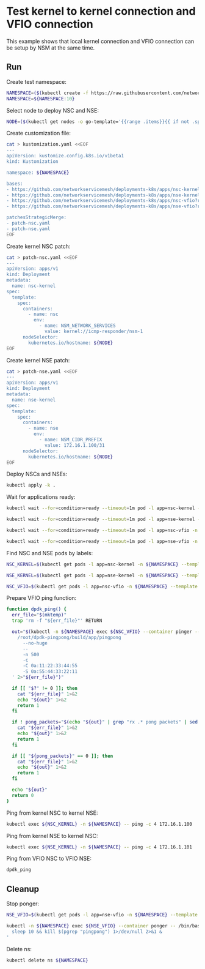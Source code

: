 # Test kernel to kernel connection and VFIO connection

This example shows that local kernel connection and VFIO connection can be setup by NSM at the same time.

## Run

Create test namespace:
```bash
NAMESPACE=($(kubectl create -f https://raw.githubusercontent.com/networkservicemesh/deployments-k8s/975e85ace844f31824cca4f1fbbab82d0a302140/examples/use-cases/namespace.yaml)[0])
NAMESPACE=${NAMESPACE:10}
```

Select node to deploy NSC and NSE:
```bash
NODE=($(kubectl get nodes -o go-template='{{range .items}}{{ if not .spec.taints  }}{{index .metadata.labels "kubernetes.io/hostname"}} {{end}}{{end}}')[0])
```

Create customization file:
```bash
cat > kustomization.yaml <<EOF
---
apiVersion: kustomize.config.k8s.io/v1beta1
kind: Kustomization

namespace: ${NAMESPACE}

bases:
- https://github.com/networkservicemesh/deployments-k8s/apps/nsc-kernel?ref=975e85ace844f31824cca4f1fbbab82d0a302140
- https://github.com/networkservicemesh/deployments-k8s/apps/nse-kernel?ref=975e85ace844f31824cca4f1fbbab82d0a302140
- https://github.com/networkservicemesh/deployments-k8s/apps/nsc-vfio?ref=975e85ace844f31824cca4f1fbbab82d0a302140
- https://github.com/networkservicemesh/deployments-k8s/apps/nse-vfio?ref=975e85ace844f31824cca4f1fbbab82d0a302140

patchesStrategicMerge:
- patch-nsc.yaml
- patch-nse.yaml
EOF
```

Create kernel NSC patch:
```bash
cat > patch-nsc.yaml <<EOF
---
apiVersion: apps/v1
kind: Deployment
metadata:
  name: nsc-kernel
spec:
  template:
    spec:
      containers:
        - name: nsc
          env:
            - name: NSM_NETWORK_SERVICES
              value: kernel://icmp-responder/nsm-1
      nodeSelector:
        kubernetes.io/hostname: ${NODE}
EOF
```

Create kernel NSE patch:
```bash
cat > patch-nse.yaml <<EOF
---
apiVersion: apps/v1
kind: Deployment
metadata:
  name: nse-kernel
spec:
  template:
    spec:
      containers:
        - name: nse
          env:
            - name: NSM_CIDR_PREFIX
              value: 172.16.1.100/31
      nodeSelector:
        kubernetes.io/hostname: ${NODE}
EOF
```

Deploy NSCs and NSEs:
```bash
kubectl apply -k .
```

Wait for applications ready:
```bash
kubectl wait --for=condition=ready --timeout=1m pod -l app=nsc-kernel -n ${NAMESPACE}
```
```bash
kubectl wait --for=condition=ready --timeout=1m pod -l app=nse-kernel -n ${NAMESPACE}
```
```bash
kubectl wait --for=condition=ready --timeout=1m pod -l app=nsc-vfio -n ${NAMESPACE}
```
```bash
kubectl wait --for=condition=ready --timeout=1m pod -l app=nse-vfio -n ${NAMESPACE}
```

Find NSC and NSE pods by labels:
```bash
NSC_KERNEL=$(kubectl get pods -l app=nsc-kernel -n ${NAMESPACE} --template '{{range .items}}{{.metadata.name}}{{"\n"}}{{end}}')
```
```bash
NSE_KERNEL=$(kubectl get pods -l app=nse-kernel -n ${NAMESPACE} --template '{{range .items}}{{.metadata.name}}{{"\n"}}{{end}}')
```
```bash
NSC_VFIO=$(kubectl get pods -l app=nsc-vfio -n ${NAMESPACE} --template '{{range .items}}{{.metadata.name}}{{"\n"}}{{end}}')
```

Prepare VFIO ping function:
```bash
function dpdk_ping() {
  err_file="$(mktemp)"
  trap 'rm -f "${err_file}"' RETURN

  out="$(kubectl -n ${NAMESPACE} exec ${NSC_VFIO} --container pinger -- /bin/bash -c '\
    /root/dpdk-pingpong/build/app/pingpong                                            \
      --no-huge                                                                       \
      --                                                                              \
      -n 500                                                                          \
      -c                                                                              \
      -C 0a:11:22:33:44:55                                                            \
      -S 0a:55:44:33:22:11                                                            \
  ' 2>"${err_file}")"

  if [[ "$?" != 0 ]]; then
    cat "${err_file}" 1>&2
    echo "${out}" 1>&2
    return 1
  fi

  if ! pong_packets="$(echo "${out}" | grep "rx .* pong packets" | sed -E 's/rx ([0-9]*) pong packets/\1/g')"; then
    cat "${err_file}" 1>&2
    echo "${out}" 1>&2
    return 1
  fi

  if [[ "${pong_packets}" == 0 ]]; then
    cat "${err_file}" 1>&2
    echo "${out}" 1>&2
    return 1
  fi

  echo "${out}"
  return 0
}
```

Ping from kernel NSC to kernel NSE:
```bash
kubectl exec ${NSC_KERNEL} -n ${NAMESPACE} -- ping -c 4 172.16.1.100
```

Ping from kernel NSE to kernel NSC:
```bash
kubectl exec ${NSE_KERNEL} -n ${NAMESPACE} -- ping -c 4 172.16.1.101
```

Ping from VFIO NSC to VFIO NSE:
```bash
dpdk_ping
```

## Cleanup

Stop ponger:
```bash
NSE_VFIO=$(kubectl get pods -l app=nse-vfio -n ${NAMESPACE} --template '{{range .items}}{{.metadata.name}}{{"\n"}}{{end}}')
```
```bash
kubectl -n ${NAMESPACE} exec ${NSE_VFIO} --container ponger -- /bin/bash -c '\
  sleep 10 && kill $(pgrep "pingpong") 1>/dev/null 2>&1 &                    \
'
```

Delete ns:
```bash
kubectl delete ns ${NAMESPACE}
```
